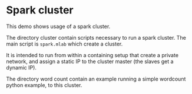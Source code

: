 Spark cluster
=============
This demo shows usage of a spark cluster.

The directory cluster contain scripts necessary to run a spark cluster.
The main script is `spark.mlab` which create a cluster.

It is intended to run from within a containing setup that create a private network,
and assign a static IP to the cluster master (the slaves get a dynamic IP).

The directory word count contain an example running a simple wordcount python example,
to this cluster.
